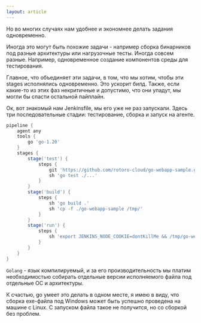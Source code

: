 ```yaml
---
layout: article
---
```

Но во многих случаях нам удобнее и экономнее делать задания одновременно.

Иногда это могут быть похожие задачи - например сборка бинарников под разные архитектуры или нагрузочные тесты. Иногда совсем разные. Например, одновременное создание компонентов среды для тестирования.

Главное, что объединяет эти задачи, в том, что мы хотим, чтобы эти stages исполнялись одновременно. Это ускорит билд. Также, если какие-то из этих фаз некритичные и допустимо, что они упадут, мы могли бы спасти остальной пайплайн.

Ок, вот знакомый нам Jenkinsfile, мы его уже не раз запускали. Здесь три последовательные стадии: тестирование, сборка и запуск на агенте.

```groovy
pipeline {
    agent any
    tools {
        go 'go-1.20'
    }
    stages {
        stage('test') {
            steps {
                git 'https://github.com/rotoro-cloud/go-webapp-sample.git'
                sh 'go test ./...'
            }
        }
        stage('build') {
            steps {
                sh 'go build .'
                sh 'cp -f ./go-webapp-sample /tmp/'
            }
        }
        stage('run') {
            steps {
                sh 'export JENKINS_NODE_COOKIE=dontKillMe && /tmp/go-webapp-sample &'
            }
        }
    }
}
```

`Golang` - язык компилируемый, и за его производительность мы платим необходимостью собирать отдельные версии исполняемого файла под отдельные ОС и архитектуры.

К счастью, go умеет это делать в одном месте, я имею в виду, что сборка exe-файла под Windows может быть успешно проведена на машине с Linux. С запуском файла такое не получится, но со сборкой без проблем.
